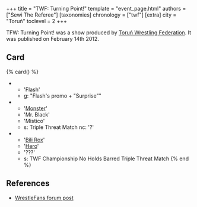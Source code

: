 +++
title = "TWF: Turning Point!"
template = "event_page.html"
authors = ["Sewi The Referee"]
[taxonomies]
chronology = ["twf"]
[extra]
city = "Toruń"
toclevel = 2
+++

TFW: Turning Point! was a show produced by [Toruń Wrestling Federation](@/o/twf.md). It was published on February 14th 2012.

## Card

{% card() %}
- - 'Flash'
  - g: "Flash's promo + "Surprise""
- - '[Monster](@/w/chris-hunter.md)'
  - 'Mr. Black'
  - 'Mistico'
  - s: Triple Threat Match
    nc: '?'
- - '[Bili Rox](@/w/corin-mear.md)'
  - '[Hero](@/w/pj-blake.md)'
  - '???'
  - s: TWF Championship No Holds Barred Triple Threat Match
{% end %}

## References

* [WrestleFans forum post](https://wrestlefans.pl/forum/viewtopic.php?f=59&t=27911)
